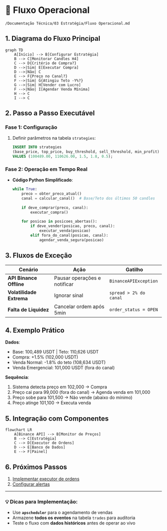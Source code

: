 # 🔄 Fluxo Operacional  
`/Documentação Técnica/03 Estratégia/Fluxo Operacional.md`  

## 1. Diagrama do Fluxo Principal  
```mermaid
graph TD
    A[Início] --> B[Configurar Estratégia]
    B --> C[Monitorar Candles H4]
    C --> D{Critério de Compra?}
    D -->|Sim| E[Executar Compra]
    D -->|Não| C
    E --> F{Preço no Canal?}
    F -->|Sim| G{Atingiu Teto -Y%?}
    G -->|Sim| H[Vender com Lucro]
    F -->|Não| I[Agendar Venda Mínima]
    H --> C
    I --> C
```

## 2. Passo a Passo Executável  
### **Fase 1: Configuração**  
1. Definir parâmetros na tabela `strategies`:  
   ```sql
   INSERT INTO strategies 
   (base_price, top_price, buy_threshold, sell_threshold, min_profit)
   VALUES (100489.00, 110626.00, 1.5, 1.8, 0.5);
   ```

### **Fase 2: Operação em Tempo Real**  
- **Código Python Simplificado**:  
  ```python
  while True:
      preco = obter_preco_atual()
      canal = calcular_canal()  # Base/Teto dos últimos 50 candles
      
      if deve_comprar(preco, canal):
          executar_compra()
      
      for posicao in posicoes_abertas():
          if deve_vender(posicao, preco, canal):
              executar_venda(posicao)
          elif fora_do_canal(posicao, canal):
              agendar_venda_segura(posicao)
  ```

## 3. Fluxos de Exceção  
| Cenário                | Ação                          | Gatilho                  |
|------------------------|-------------------------------|--------------------------|
| **API Binance Offline** | Pausar operações e notificar | `BinanceAPIException`    |
| **Volatilidade Extrema** | Ignorar sinal                | `spread > 2% do canal`   |
| **Falta de Liquidez**   | Cancelar ordem após 5min      | `order_status = OPEN`    |

## 4. Exemplo Prático  
**Dados**:  
- Base: 100,489 USDT | Teto: 110,626 USDT  
- Compra: +1.5% (102,000 USDT)  
- Venda Normal: -1.8% do teto (108,634 USDT)  
- Venda Emergencial: 101,000 USDT (fora do canal)  

**Sequência**:  
1. Sistema detecta preço em 102,000 → Compra  
2. Preço cai para 99,000 (fora do canal) → Agenda venda em 101,000  
3. Preço sobe para 101,500 → Não vende (abaixo do mínimo)  
4. Preço atinge 101,100 → Executa venda  

## 5. Integração com Componentes  
```mermaid
flowchart LR
    A[Binance API] --> B[Monitor de Preços]
    B --> C[Estratégia]
    C --> D[Executor de Ordens]
    D --> E[Banco de Dados]
    E --> F[Painel]
```

## 6. Próximos Passos  
1. [Implementar executor de ordens](../04%20Desenvolvimento%20Técnico/API%20Reference.md)  
2. [Configurar alertas](../05%20Gestão%20de%20Risco/Failover%20Strategies.md)  

--- 

### 💡 Dicas para Implementação:  
- Use **`apscheduler`** para o agendamento de vendas  
- Armazene **todos os eventos** na tabela `trades` para auditoria  
- Teste o fluxo com **dados históricos** antes de operar ao vivo  
